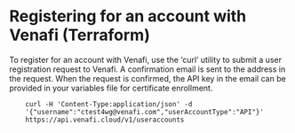 # Registering for an account with Venafi (Terraform)

To register for an account with Venafi, use the ‘curl’ utility to submit a user registration request to Venafi. A confirmation email is sent to the address in the request. When the request is confirmed, the API key in the email can be provided in your variables file for certificate enrollment.

        curl -H 'Content-Type:application/json' -d 
        '{"username":"ctest4wg@venafi.com","userAccountType":"API"}' 
        https://api.venafi.cloud/v1/useraccounts